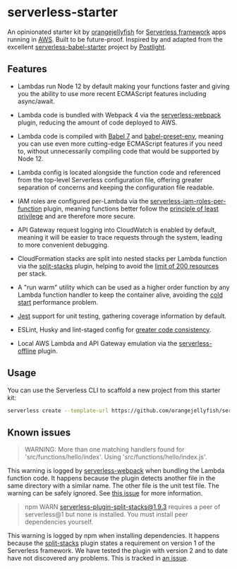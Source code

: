 # serverless-starter

An opinionated starter kit by [orangejellyfish][oj] for
[Serverless framework][sls] apps running in [AWS][aws]. Built to be future-proof.
Inspired by and adapted from the excellent [serverless-babel-starter][sbs]
project by [Postlight][pl].

## Features

- Lambdas run Node 12 by default making your functions faster and giving you the
  ability to use more recent ECMAScript features including async/await.

- Lambda code is bundled with Webpack 4 via the [serverless-webpack][sw] plugin,
  reducing the amount of code deployed to AWS.

- Lambda code is compiled with [Babel 7][b7] and [babel-preset-env][bpe],
  meaning you can use even more cutting-edge ECMAScript features if you need to,
  without unnecessarily compiling code that would be supported by Node 12.

- Lambda config is located alongside the function code and referenced from the
  top-level Serverless configuration file, offering greater separation of
  concerns and keeping the configuration file readable.

- IAM roles are configured per-Lambda via the
  [serverless-iam-roles-per-function][sirpf] plugin, meaning functions better
  follow the [principle of least privilege][plp] and are therefore more secure.

- API Gateway request logging into CloudWatch is enabled by default, meaning
  it will be easier to trace requests through the system, leading to more
  convenient debugging.

- CloudFormation stacks are split into nested stacks per Lambda function via the
  [split-stacks][spss] plugin, helping to avoid the [limit of 200 resources][lim]
  per stack.

- A "run warm" utility  which can be used as a higher order function by any
  Lambda function handler to keep the container alive, avoiding the
  [cold start][cs] performance problem.

- [Jest][jest] support for unit testing, gathering coverage information by
  default.

- ESLint, Husky and lint-staged config for [greater code consistency][cc].

- Local AWS Lambda and API Gateway emulation via the [serverless-offline][so]
  plugin.

## Usage

You can use the Serverless CLI to scaffold a new project from this starter kit:

```sh
serverless create --template-url https://github.com/orangejellyfish/serverless-starter --path your/local/path
```

## Known issues

> WARNING: More than one matching handlers found for 'src/functions/hello/index'.
> Using 'src/functions/hello/index.js'.

This warning is logged by [serverless-webpack][sw] when bundling the Lambda
function code. It happens because the plugin detects another file in the same
directory with a similar name. The other file is the unit test file. The warning
can be safely ignored. See [this issue][swi] for more information.

> npm WARN serverless-plugin-split-stacks@1.9.3 requires a peer of serverless@1
> but none is installed. You must install peer dependencies yourself.

This warning is logged by npm when installing dependencies. It happens because
the [split-stacks][spss] plugin states a requirement on version 1 of the
Serverless framework. We have tested the plugin with version 2 and to date have
not discovered any problems. This is tracked in [an issue][spssi].

[oj]: https://www.orangejellyfish.com/
[sls]: https://serverless.com/framework/
[aws]: https://aws.amazon.com/
[sbs]: https://github.com/postlight/serverless-babel-starter
[pl]: https://github.com/postlight
[sw]: https://github.com/serverless-heaven/serverless-webpack
[b7]: https://babeljs.io/docs/en/next/index.html
[bpe]: https://babeljs.io/docs/en/next/babel-preset-env.html
[sirpf]: https://github.com/functionalone/serverless-iam-roles-per-function
[plp]: https://www.orangejellyfish.com/blog/serverless-and-the-principle-of-least-privilege/
[spss]: https://github.com/dougmoscrop/serverless-plugin-split-stacks
[lim]: https://www.orangejellyfish.com/blog/avoiding-cloudformation-stack-200-resource-limit-serverless/
[cs]: https://serverless.com/blog/keep-your-lambdas-warm/
[jest]: https://jestjs.io/
[cc]: https://www.orangejellyfish.com/blog/code-consistency-with-eslint-and-husky/
[so]: https://github.com/dherault/serverless-offline
[swi]: https://github.com/serverless-heaven/serverless-webpack/issues/405
[spssi]: https://github.com/dougmoscrop/serverless-plugin-split-stacks/issues/132
